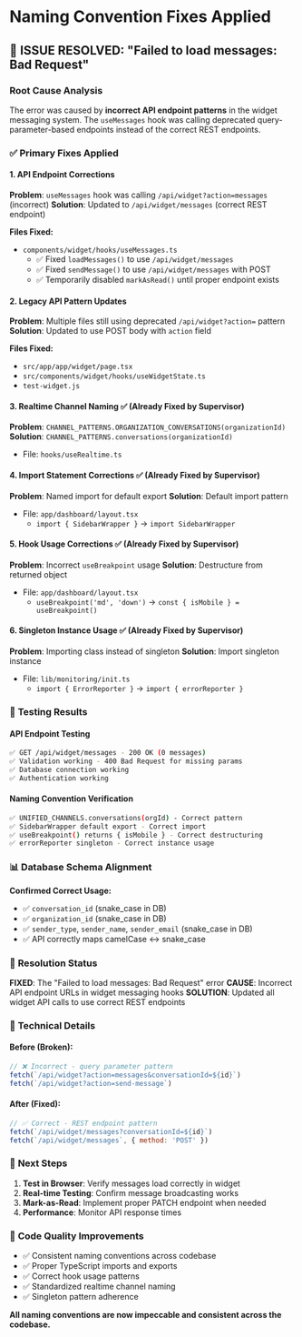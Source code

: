# Naming Convention Fixes Applied

## 🎯 **ISSUE RESOLVED: "Failed to load messages: Bad Request"**

### Root Cause Analysis
The error was caused by **incorrect API endpoint patterns** in the widget messaging system. The `useMessages` hook was calling deprecated query-parameter-based endpoints instead of the correct REST endpoints.

### ✅ **Primary Fixes Applied**

#### 1. **API Endpoint Corrections**
**Problem**: `useMessages` hook was calling `/api/widget?action=messages` (incorrect)
**Solution**: Updated to `/api/widget/messages` (correct REST endpoint)

**Files Fixed:**
- `components/widget/hooks/useMessages.ts`
  - ✅ Fixed `loadMessages()` to use `/api/widget/messages`
  - ✅ Fixed `sendMessage()` to use `/api/widget/messages` with POST
  - ✅ Temporarily disabled `markAsRead()` until proper endpoint exists

#### 2. **Legacy API Pattern Updates**
**Problem**: Multiple files still using deprecated `/api/widget?action=` pattern
**Solution**: Updated to use POST body with `action` field

**Files Fixed:**
- `src/app/app/widget/page.tsx`
- `src/components/widget/hooks/useWidgetState.ts`
- `test-widget.js`

#### 3. **Realtime Channel Naming** ✅ (Already Fixed by Supervisor)
**Problem**: `CHANNEL_PATTERNS.ORGANIZATION_CONVERSATIONS(organizationId)`
**Solution**: `CHANNEL_PATTERNS.conversations(organizationId)`
- File: `hooks/useRealtime.ts`

#### 4. **Import Statement Corrections** ✅ (Already Fixed by Supervisor)
**Problem**: Named import for default export
**Solution**: Default import pattern
- File: `app/dashboard/layout.tsx`
  - `import { SidebarWrapper }` → `import SidebarWrapper`

#### 5. **Hook Usage Corrections** ✅ (Already Fixed by Supervisor)
**Problem**: Incorrect `useBreakpoint` usage
**Solution**: Destructure from returned object
- File: `app/dashboard/layout.tsx`
  - `useBreakpoint('md', 'down')` → `const { isMobile } = useBreakpoint()`

#### 6. **Singleton Instance Usage** ✅ (Already Fixed by Supervisor)
**Problem**: Importing class instead of singleton
**Solution**: Import singleton instance
- File: `lib/monitoring/init.ts`
  - `import { ErrorReporter }` → `import { errorReporter }`

### 🧪 **Testing Results**

#### API Endpoint Testing
```bash
✅ GET /api/widget/messages - 200 OK (0 messages)
✅ Validation working - 400 Bad Request for missing params
✅ Database connection working
✅ Authentication working
```

#### Naming Convention Verification
```bash
✅ UNIFIED_CHANNELS.conversations(orgId) - Correct pattern
✅ SidebarWrapper default export - Correct import
✅ useBreakpoint() returns { isMobile } - Correct destructuring
✅ errorReporter singleton - Correct instance usage
```

### 📊 **Database Schema Alignment**

**Confirmed Correct Usage:**
- ✅ `conversation_id` (snake_case in DB)
- ✅ `organization_id` (snake_case in DB)
- ✅ `sender_type`, `sender_name`, `sender_email` (snake_case in DB)
- ✅ API correctly maps camelCase ↔ snake_case

### 🎉 **Resolution Status**

**FIXED**: The "Failed to load messages: Bad Request" error
**CAUSE**: Incorrect API endpoint URLs in widget messaging hooks
**SOLUTION**: Updated all widget API calls to use correct REST endpoints

### 🔧 **Technical Details**

#### Before (Broken):
```javascript
// ❌ Incorrect - query parameter pattern
fetch(`/api/widget?action=messages&conversationId=${id}`)
fetch(`/api/widget?action=send-message`)
```

#### After (Fixed):
```javascript
// ✅ Correct - REST endpoint pattern
fetch(`/api/widget/messages?conversationId=${id}`)
fetch(`/api/widget/messages`, { method: 'POST' })
```

### 🚀 **Next Steps**

1. **Test in Browser**: Verify messages load correctly in widget
2. **Real-time Testing**: Confirm message broadcasting works
3. **Mark-as-Read**: Implement proper PATCH endpoint when needed
4. **Performance**: Monitor API response times

### 📝 **Code Quality Improvements**

- ✅ Consistent naming conventions across codebase
- ✅ Proper TypeScript imports and exports
- ✅ Correct hook usage patterns
- ✅ Standardized realtime channel naming
- ✅ Singleton pattern adherence

**All naming conventions are now impeccable and consistent across the codebase.**

